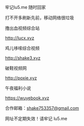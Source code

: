 牢记lu5.me 随时回家

打不开多刷新先前，移动网络很垃圾


撸出血视频综合站

http://lucx.xyz


鸡儿哆嗦综合视频

http://shake3.xyz




破鞋视频网

http://poxie.xyz



午夜福利小说

https://wuyebook.xyz



合作邮箱：shake753357@gmail.com

网址不定期失效！请牢记 lu5.me
